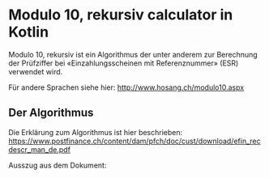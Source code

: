 # Modulo 10, rekursiv calculator in Kotlin

Modulo 10, rekursiv ist ein Algorithmus der unter anderem zur Berechnung der Prüfziffer bei «Einzahlungsscheinen mit Referenznummer» (ESR) verwendet wird.

Für andere Sprachen siehe hier: http://www.hosang.ch/modulo10.aspx

## Der Algorithmus

Die Erklärung zum Algorithmus ist hier beschrieben: https://www.postfinance.ch/content/dam/pfch/doc/cust/download/efin_recdescr_man_de.pdf

Ausszug aus dem Dokument:

[image]: ./pruefzifferberechnung-modula10-rekursiv.png
